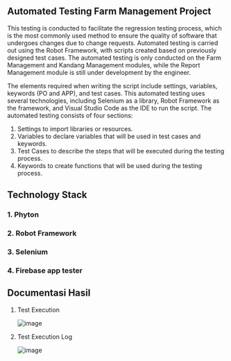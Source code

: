 ## Automated Testing Farm Management Project

This testing is conducted to facilitate the regression testing process, which is the most commonly used method to ensure the quality of software that undergoes changes due to change requests. Automated testing is carried out using the Robot Framework, with scripts created based on previously designed test cases. The automated testing is only conducted on the Farm Management and Kandang Management modules, while the Report Management module is still under development by the engineer.

The elements required when writing the script include settings, variables, keywords (PO and APP), and test cases.
This automated testing uses several technologies, including Selenium as a library, Robot Framework as the framework, and Visual Studio Code as the IDE to run the script. The automated testing consists of four sections:

1. Settings to import libraries or resources.
2. Variables to declare variables that will be used in test cases and keywords.
3. Test Cases to describe the steps that will be executed during the testing process.
4. Keywords to create functions that will be used during the testing process.

## Technology Stack

### 1. Phyton

### 2. Robot Framework

### 3. Selenium

### 4. Firebase app tester

## Documentasi Hasil

1. Test Execution
  
   ![image](https://github.com/user-attachments/assets/9eec6259-95d3-498b-a99e-6047e2618702)

2. Test Execution Log
  
   ![image](https://github.com/user-attachments/assets/e9e0af10-4f7b-40ab-a397-f6f9ea90f685)

